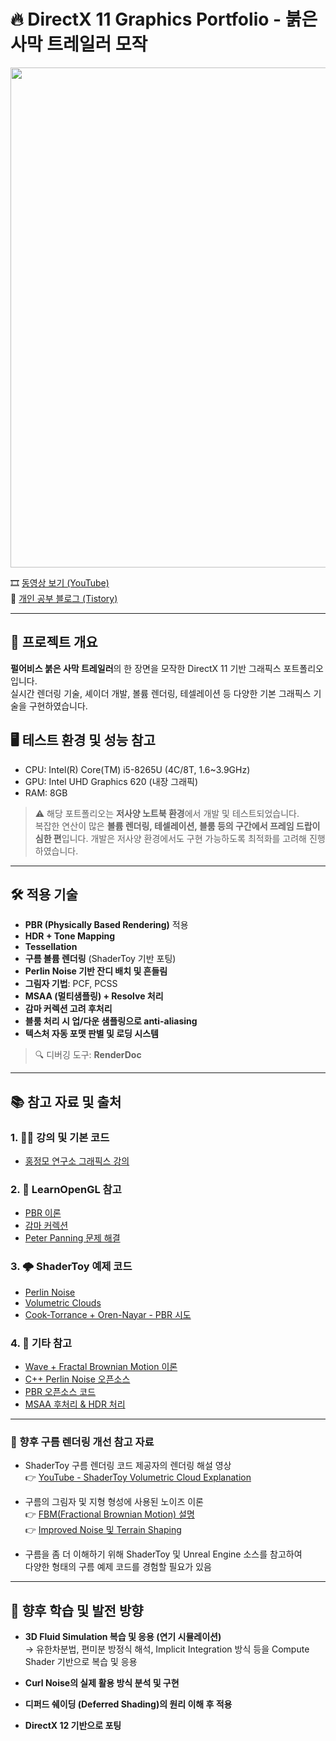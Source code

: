 # 🔥 DirectX 11 Graphics Portfolio - 붉은 사막 트레일러 모작

<p align="center">
  <img src="https://github.com/user-attachments/assets/662b69d9-9f4e-419c-8732-aa3b77327447" width="800" />
</p>

🎞️ [동영상 보기 (YouTube)](https://www.youtube.com/watch?v=I2hCiYHD1lU)  
📘 [개인 공부 블로그 (Tistory)](https://pdy0930.tistory.com/)

---

## 🧪 프로젝트 개요

**펄어비스 붉은 사막 트레일러**의 한 장면을 모작한 DirectX 11 기반 그래픽스 포트폴리오입니다.  
실시간 렌더링 기술, 셰이더 개발, 볼륨 렌더링, 테셀레이션 등 다양한 기본 그래픽스 기술을 구현하였습니다.

## 🖥️ 테스트 환경 및 성능 참고

- CPU: Intel(R) Core(TM) i5-8265U (4C/8T, 1.6~3.9GHz)  
- GPU: Intel UHD Graphics 620 (내장 그래픽)  
- RAM: 8GB

> ⚠️ 해당 포트폴리오는 **저사양 노트북 환경**에서 개발 및 테스트되었습니다.  
> 복잡한 연산이 많은 **볼륨 렌더링, 테셀레이션, 블룸 등의 구간에서 프레임 드랍이 심한 편**입니다.
> 개발은 저사양 환경에서도 구현 가능하도록 최적화를 고려해 진행하였습니다.

---

## 🛠️ 적용 기술

- **PBR (Physically Based Rendering)** 적용  
- **HDR + Tone Mapping**  
- **Tessellation**  
- **구름 볼륨 렌더링** (ShaderToy 기반 포팅)  
- **Perlin Noise 기반 잔디 배치 및 흔들림**  
- **그림자 기법**: PCF, PCSS  
- **MSAA (멀티샘플링) + Resolve 처리**  
- **감마 커렉션 고려 후처리**  
- **블룸 처리 시 업/다운 샘플링으로 anti-aliasing**  
- **텍스처 자동 포맷 판별 및 로딩 시스템**  

> 🔍 디버깅 도구: **RenderDoc**

---

## 📚 참고 자료 및 출처

### 1. 👨‍🏫 강의 및 기본 코드
- [홍정모 연구소 그래픽스 강의](https://www.honglab.ai/collections)

### 2. 📘 LearnOpenGL 참고
- [PBR 이론](https://learnopengl.com/PBR/Theory)  
- [감마 커렉션](https://learnopengl.com/Advanced-Lighting/Gamma-Correction)  
- [Peter Panning 문제 해결](https://learnopengl.com/Advanced-Lighting/Shadows/Shadow-Mapping)

### 3. 🌩️ ShaderToy 예제 코드
- [Perlin Noise](https://www.shadertoy.com/view/3dVXDc)  
- [Volumetric Clouds](https://www.shadertoy.com/view/4ttSWf)
- [Cook-Torrance + Oren-Nayar - PBR 시도](https://www.shadertoy.com/view/MsSczh)


### 4. 🧬 기타 참고
- [Wave + Fractal Brownian Motion 이론](https://thebookofshaders.com/13/?lan=kr)  
- [C++ Perlin Noise 오픈소스](https://github.com/Reputeless/PerlinNoise)  
- [PBR 오픈소스 코드](https://github.com/Nadrin/PBR)  
- [MSAA 후처리 & HDR 처리](https://github.com/Microsoft/DirectXTK/wiki/Using-HDR-rendering)

---

### 📌 향후 구름 렌더링 개선 참고 자료

- ShaderToy 구름 렌더링 코드 제공자의 렌더링 해설 영상  
  👉 [YouTube - ShaderToy Volumetric Cloud Explanation](https://www.youtube.com/watch?v=BFld4EBO2RE)

- 구름의 그림자 및 지형 형성에 사용된 노이즈 이론  
  👉 [FBM(Fractional Brownian Motion) 설명](https://iquilezles.org/articles/fbm/)  
  👉 [Improved Noise 및 Terrain Shaping](https://iquilezles.org/articles/morenoise/)

- 구름을 좀 더 이해하기 위해 ShaderToy 및 Unreal Engine 소스를 참고하여  
  다양한 형태의 구름 예제 코드를 경험할 필요가 있음

---

## 🔭 향후 학습 및 발전 방향

- **3D Fluid Simulation 복습 및 응용 (연기 시뮬레이션)**  
  → 유한차분법, 편미분 방정식 해석, Implicit Integration 방식 등을 Compute Shader 기반으로 복습 및 응용

- **Curl Noise의 실제 활용 방식 분석 및 구현**

- **디퍼드 쉐이딩 (Deferred Shading)의 원리 이해 후 적용**

- **DirectX 12 기반으로 포팅**

